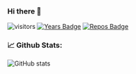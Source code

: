 ### Hi there 👋


![visitors](https://visitor-badge.glitch.me/badge?page_id=iamtushar324.iamtushar324&left_color=green&right_color=red)
[![Years Badge](https://badges.pufler.dev/years/iamtushar324)](https://badges.pufler.dev)
[![Repos Badge](https://badges.pufler.dev/repos/iamtushar324)](https://badges.pufler.dev)

### :chart_with_upwards_trend: Github Stats:
![GitHub stats](https://github-readme-stats.vercel.app/api?username=iamtushar324&show_icons=true&theme=gruvbox)

<!--
**iamtushar324/iamtushar324** is a ✨ _special_ ✨ repository because its `README.md` (this file) appears on your GitHub profile.

Here are some ideas to get you started:

- 🔭 I’m currently working on ...
- 🌱 I’m currently learning ...
- 👯 I’m looking to collaborate on ...
- 🤔 I’m looking for help with ...
- 💬 Ask me about ...
- 📫 How to reach me: ...
- 😄 Pronouns: ...
- ⚡ Fun fact: ...
-->
